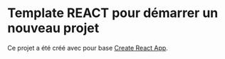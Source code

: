 # Template REACT pour démarrer un nouveau projet

Ce projet a été créé avec pour base [Create React App](https://github.com/facebook/create-react-app).


